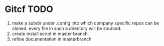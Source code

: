 # Gitcf TODO

1. make a subdir under .config into which company specific repos can be cloned. every file in such a directory will be sourced.
1. create install script in master branch.
1. refine documentation in masterbranch

